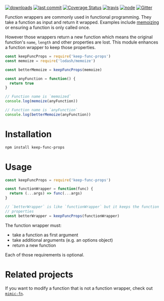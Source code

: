 [![downloads](https://img.shields.io/npm/dt/keep-func-props.svg?logo=npm)](https://www.npmjs.com/package/keep-func-props) [![last commit](https://img.shields.io/github/last-commit/ehmicky/keep-func-props.svg?logo=github&logoColor=white)](https://github.com/ehmicky/keep-func-props/graphs/contributors) [![Coverage Status](https://img.shields.io/codecov/c/github/ehmicky/keep-func-props.svg?label=test%20coverage&logo=codecov)](https://codecov.io/gh/ehmicky/keep-func-props) [![travis](https://img.shields.io/travis/ehmicky/keep-func-props/master.svg?logo=travis)](https://travis-ci.org/ehmicky/keep-func-props/builds) [![node](https://img.shields.io/node/v/keep-func-props.svg?logo=node.js)](#) [![Gitter](https://img.shields.io/gitter/room/ehmicky/keep-func-props.svg?logo=gitter)](https://gitter.im/ehmicky/keep-func-props)

Function wrappers are commonly used in functional programming. They take a
function as input and return it wrapped. Examples include
[memoizing](https://github.com/planttheidea/moize) or ensuring a function is
only called once.

However those wrappers return a new function which means the original
function's `name`, `length` and other properties are lost. This module
enhances a function wrapper to keep those properties.

<!-- eslint-disable import/no-extraneous-dependencies, import/no-internal-modules, node/no-extraneous-require -->

```js
const keepFuncProps = require('keep-func-props')
const memoize = require('lodash/memoize')

const betterMemoize = keepFuncProps(memoize)

const anyFunction = function() {
  return true
}

// Function name is `memoized`
console.log(memoize(anyFunction))

// Function name is `anyFunction`
console.log(betterMemoize(anyFunction))
```

# Installation

```bash
npm install keep-func-props
```

# Usage

```js
const keepFuncProps = require('keep-func-props')

const functionWrapper = function(func) {
  return (...args) => func(...args)
}

// `betterWrapper` is like `functionWrapper` but it keeps the function
// properties
const betterWrapper = keepFuncProps(functionWrapper)
```

The function wrapper must:

- take a function as first argument
- take additional arguments (e.g. an options object)
- return a new function

Each of those requirements is optional.

# Related projects

If you want to modify a function that is not a function wrapper, check out
[`mimic-fn`](https://github.com/sindresorhus/mimic-fn).
